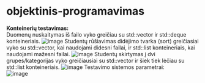 # objektinis-programavimas
**Konteinerių testavimas:**<br>
Duomenų nuskaitymas iš failo vyko greičiau su std::vector ir std::deque konteineriais.
![image](https://github.com/RokGis/objektinis-programavimas/assets/147180109/b6b98719-bba2-44d2-9267-9be3c27118b8)
Studentų rūšiavimas didėjimo tvarka (sort) greičiasiai vyko su std::vector, kai naudojami didesni failai, ir std::list konteineriais, kai naudojami mažesni failai.
![image](https://github.com/RokGis/objektinis-programavimas/assets/147180109/2dd960d8-bc94-44c5-a52a-7903f8be633a)
Studentų skirtymas į dvi grupes/kategorijas vyko greičiausiai su std::vector ir šiek tiek lėčiau su std::list konteineriais.
![image](https://github.com/RokGis/objektinis-programavimas/assets/147180109/35435ad4-3ec0-4f21-a4a2-6587ee3fae28)
Testavimo sistemos parametrai:<br>
![image](https://github.com/RokGis/objektinis-programavimas/assets/147180109/9f0673e6-d7fd-4641-8cbc-a81b543abbc7)



